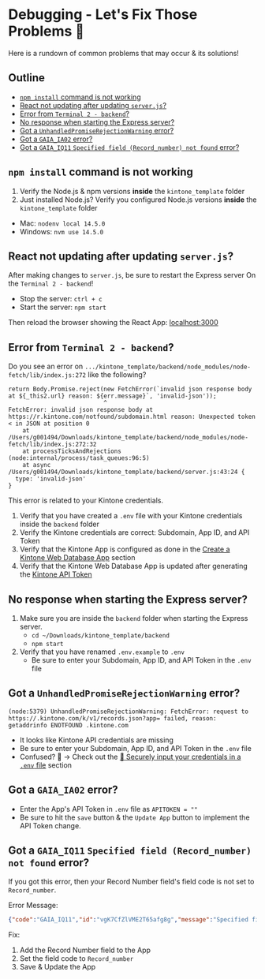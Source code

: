 # Debugging - Let's Fix Those Problems 💪

Here is a rundown of common problems that may occur & its solutions!  

## Outline <!-- omit in toc -->
* [`npm install` command is not working](#npm-install-command-is-not-working)
* [React not updating after updating `server.js`?](#react-not-updating-after-updating-serverjs)
* [Error from `Terminal 2 - backend`?](#error-from-terminal-2---backend)
* [No response when starting the Express server?](#no-response-when-starting-the-express-server)
* [Got a `UnhandledPromiseRejectionWarning` error?](#got-a-unhandledpromiserejectionwarning-error)
* [Got a `GAIA_IA02` error?](#got-a-gaia_ia02-error)
* [Got a `GAIA_IQ11` `Specified field (Record_number) not found` error?](#got-a-gaia_iq11-specified-field-record_number-not-found-error)

## `npm install` command is not working

1. Verify the Node.js & npm versions **inside** the `kintone_template` folder
2. Just installed Node.js? Verify you configured Node.js versions **inside** the `kintone_template` folder

* Mac: `nodenv local 14.5.0`
* Windows: `nvm use 14.5.0`

## React not updating after updating `server.js`?

After making changes to `server.js`, be sure to restart the Express server On the `Terminal 2 - backend`!

* Stop the server: `ctrl + c`
* Start the server: `npm start`

Then reload the browser showing the React App: [localhost:3000](http://localhost:3000/)

## Error from `Terminal 2 - backend`?

Do you see an error on `.../kintone_template/backend/node_modules/node-fetch/lib/index.js:272` like the following?

```text
return Body.Promise.reject(new FetchError(`invalid json response body at ${_this2.url} reason: ${err.message}`, 'invalid-json'));
                           ^
FetchError: invalid json response body at https://r.kintone.com/notfound/subdomain.html reason: Unexpected token < in JSON at position 0
    at /Users/g001494/Downloads/kintone_template/backend/node_modules/node-fetch/lib/index.js:272:32
    at processTicksAndRejections (node:internal/process/task_queues:96:5)
    at async /Users/g001494/Downloads/kintone_template/backend/server.js:43:24 {
  type: 'invalid-json'
}
```

This error is related to your Kintone credentials.

1. Verify that you have created a `.env` file with your Kintone credentials inside the `backend` folder
2. Verify the Kintone credentials are correct: Subdomain, App ID, and API Token
3. Verify that the Kintone App is configured as done in the [Create a Kintone Web Database App](Steps.md#step-2-create-a-kintone-web-database-app) section
4. Verify that the Kintone Web Database App is updated after generating the [Kintone API Token](Steps.md#step-2---b-generate-a-kintone-api-token)

## No response when starting the Express server?

1. Make sure you are inside the `backend` folder when starting the Express server.
   * `cd ~/Downloads/kintone_template/backend`
   * `npm start`
2. Verify that you have renamed `.env.example` to `.env`
   * Be sure to enter your Subdomain, App ID, and API Token in the `.env` file

## Got a `UnhandledPromiseRejectionWarning` error?

```text
(node:5379) UnhandledPromiseRejectionWarning: FetchError: request to https://.kintone.com/k/v1/records.json?app= failed, reason: getaddrinfo ENOTFOUND .kintone.com
```

* It looks like Kintone API credentials are missing
* Be sure to enter your Subdomain, App ID, and API Token in the `.env` file
* Confused? 🤔 → Check out the [🔐 Securely input your credentials in a `.env` file](steps.md#step-3-create-a-env-file) section

## Got a `GAIA_IA02` error?

* Enter the App's API Token in `.env` file as `APITOKEN = ""`
* Be sure to hit the `save` button & the `Update App` button to implement the API Token change.

## Got a `GAIA_IQ11` `Specified field (Record_number) not found` error?

If you got this error, then your Record Number field's field code is not set to `Record_number`.

Error Message:

```json
{"code":"GAIA_IQ11","id":"vgK7CfZlVME2T65afg8g","message":"Specified field (Record_number) not found."}
```

Fix:
1. Add the Record Number field to the App
1. Set the field code to `Record_number`
1. Save & Update the App
